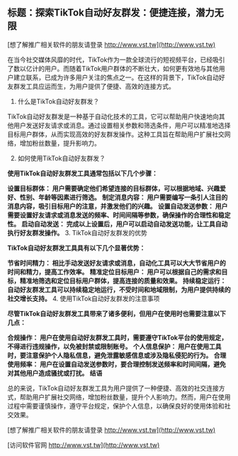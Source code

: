 ## **标题：探索TikTok自动好友群发：便捷连接，潜力无限**

[想了解推广相关软件的朋友请登录 http://www.vst.tw](http://www.vst.tw)

在当今社交媒体风靡的时代，TikTok作为一款全球流行的短视频平台，已经吸引了数以亿计的用户。而随着TikTok用户群体的不断壮大，如何更有效地与其他用户建立联系，已成为许多用户关注的焦点之一。在这样的背景下，TikTok自动好友群发工具应运而生，为用户提供了便捷、高效的连接方式。

1. 什么是TikTok自动好友群发？

TikTok自动好友群发是一种基于自动化技术的工具，它可以帮助用户快速地向其他用户发送好友请求或消息。通过设置相关参数和筛选条件，用户可以精准地选择目标用户群体，从而实现高效的好友群发操作。这种工具旨在帮助用户扩展社交网络，增加粉丝数量，提升影响力。

2. 如何使用TikTok自动好友群发？

**使用TikTok自动好友群发工具通常包括以下几个步骤：**

**设置目标群体： 用户需要确定他们希望连接的目标群体，可以根据地域、兴趣爱好、性别、年龄等因素进行筛选。**
**制定消息内容： 用户需要编写一条引人注目的消息内容，吸引目标用户的注意，并激发他们的兴趣。**
**设置自动发送参数： 用户需要设置好友请求或消息发送的频率、时间间隔等参数，确保操作的合理性和稳定性。**
**启动自动发送： 完成以上设置后，用户可以启动自动发送功能，让工具自动执行好友群发操作。**
3. TikTok自动好友群发的优势

**TikTok自动好友群发工具具有以下几个显著优势：**

**节省时间精力： 相比手动发送好友请求或消息，自动化工具可以大大节省用户的时间和精力，提高工作效率。**
**精准定位目标用户： 用户可以根据自己的需求和目标，精准地筛选和定位目标用户群体，提高连接的质量和效果。**
**持续稳定运行： 自动好友群发工具可以持续稳定地运行，不受时间和地域限制，为用户提供持续的社交增长支持。**
4. 使用TikTok自动好友群发的注意事项

**尽管TikTok自动好友群发工具带来了诸多便利，但用户在使用时也需要注意以下几点：**

**合规操作： 用户在使用自动好友群发工具时，需要遵守TikTok平台的使用规定，不得进行违规操作，以免被封禁或限制账号。**
**个人信息保护： 用户在使用工具时，要注意保护个人隐私信息，避免泄露敏感信息或涉及隐私侵犯的行为。**
**合理使用频率： 用户在设置自动发送参数时，要合理控制发送频率和时间间隔，避免对其他用户造成骚扰或打扰。**
**结语**

总的来说，TikTok自动好友群发工具为用户提供了一种便捷、高效的社交连接方式，帮助用户扩展社交网络，增加粉丝数量，提升个人影响力。然而，用户在使用过程中需要谨慎操作，遵守平台规定，保护个人信息，以确保良好的使用体验和社交效果。

[想了解推广相关软件的朋友请登录 http://www.vst.tw](http://www.vst.tw)


[访问软件官网 http://www.vst.tw](http://www.vst.tw)
